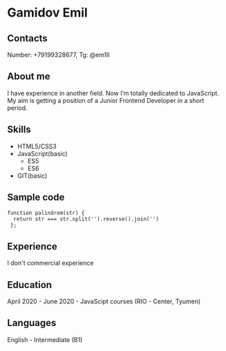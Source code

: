 # Gamidov Emil

## Contacts
Number: +79199328677, Tg: @em1ll

## About me
I have experience in another field. Now I’m totally dedicated to JavaScript. My aim is getting a position of a Junior Frontend Developer in a short period.

## Skills
* HTML5/CSS3
* JavaScript(basic)
  * ES5
  * ES6
* GIT(basic)

## Sample code
```
function palindrom(str) {
  return str === str.split('').reverse().join('')
 };
 ```
 
 ## Experience
 I don't commercial experience
 
 ## Education
 April 2020 - June 2020 - JavaScipt courses (RIO - Center, Tyumen)
 
 ## Languages
 English - Intermediate (B1)
